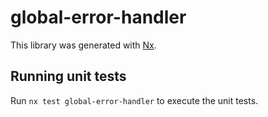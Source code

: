 # global-error-handler

This library was generated with [Nx](https://nx.dev).

## Running unit tests

Run `nx test global-error-handler` to execute the unit tests.
